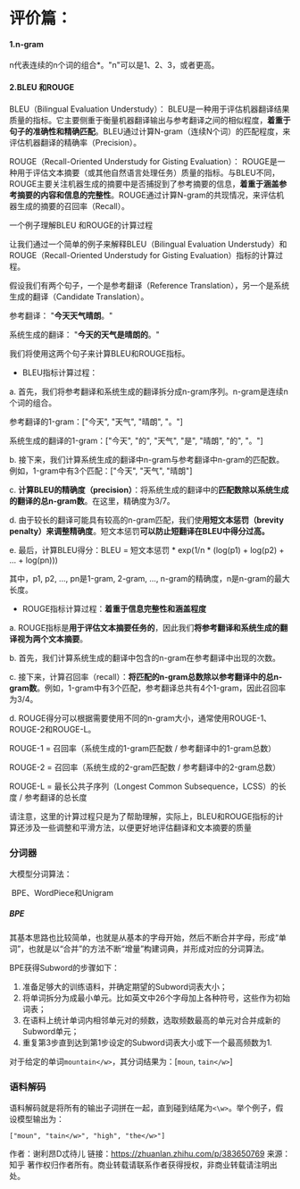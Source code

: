 # 评价篇：

#### 1.n-gram

n代表连续的n个词的组合*。"n"可以是1、2、3，或者更高。

#### 2.BLEU 和ROUGE

BLEU（Bilingual Evaluation Understudy）： BLEU是一种用于评估机器翻译结果质量的指标。它主要侧重于衡量机器翻译输出与参考翻译之间的相似程度，**着重于句子的准确性和精确匹配**。BLEU通过计算N-gram（连续N个词）的匹配程度，来评估机器翻译的精确率（Precision）。

ROUGE（Recall-Oriented Understudy for Gisting Evaluation）： ROUGE是一种用于评估文本摘要（或其他自然语言处理任务）质量的指标。与BLEU不同，ROUGE主要关注机器生成的摘要中是否捕捉到了参考摘要的信息，**着重于涵盖参考摘要的内容和信息的完整性**。ROUGE通过计算N-gram的共现情况，来评估机器生成的摘要的召回率（Recall）。

一个例子理解BLEU 和ROUGE的计算过程

让我们通过一个简单的例子来解释BLEU（Bilingual Evaluation Understudy）和ROUGE（Recall-Oriented Understudy for Gisting Evaluation）指标的计算过程。

假设我们有两个句子，一个是参考翻译（Reference Translation），另一个是系统生成的翻译（Candidate Translation）。

参考翻译： "**今天天气晴朗**。"

系统生成的翻译： "**今天的天气是晴朗的**。"

我们将使用这两个句子来计算BLEU和ROUGE指标。

- BLEU指标计算过程：

a. 首先，我们将参考翻译和系统生成的翻译拆分成n-gram序列。n-gram是连续n个词的组合。

参考翻译的1-gram：["今天", "天气", "晴朗", "。"]

系统生成的翻译的1-gram：["今天", "的", "天气", "是", "晴朗", "的", "。"]

b. 接下来，我们计算系统生成的翻译中n-gram与参考翻译中n-gram的匹配数。例如，1-gram中有3个匹配：["今天", "天气", "晴朗"]

c. **计算BLEU的精确度（precision）**：将系统生成的翻译中的**匹配数除以系统生成的翻译的总n-gram数**。在这里，精确度为3/7。

d. 由于较长的翻译可能具有较高的n-gram匹配，我们使**用短文本惩罚（brevity penalty）来调整精确度**。短文本惩罚**可以防止短翻译在BLEU中得分过高。**

e. 最后，计算BLEU得分：BLEU = 短文本惩罚 * exp(1/n * (log(p1) + log(p2) + ... + log(pn)))

其中，p1, p2, ..., pn是1-gram, 2-gram, ..., n-gram的精确度，n是n-gram的最大长度。



- ROUGE指标计算过程：**着重于信息完整性和涵盖程度**

a. ROUGE指标是**用于评估文本摘要任务的**，因此我们**将参考翻译和系统生成的翻译视为两个文本摘要**。

b. 首先，我们计算系统生成的翻译中包含的n-gram在参考翻译中出现的次数。

c. 接下来，计算召回率（recall）：**将匹配的n-gram总数除以参考翻译中的总n-gram数**。例如，1-gram中有3个匹配，参考翻译总共有4个1-gram，因此召回率为3/4。

d. ROUGE得分可以根据需要使用不同的n-gram大小，通常使用ROUGE-1、ROUGE-2和ROUGE-L。

ROUGE-1 = 召回率（系统生成的1-gram匹配数 / 参考翻译中的1-gram总数）

ROUGE-2 = 召回率（系统生成的2-gram匹配数 / 参考翻译中的2-gram总数）

ROUGE-L = 最长公共子序列（Longest Common Subsequence，LCSS）的长度 / 参考翻译的总长度

请注意，这里的计算过程只是为了帮助理解，实际上，BLEU和ROUGE指标的计算还涉及一些调整和平滑方法，以便更好地评估翻译和文本摘要的质量

### 分词器

大模型分词算法：

​	BPE、WordPiece和Unigram

##### BPE

其基本思路也比较简单，也就是从基本的字母开始，然后不断合并字母，形成“单词”，也就是以“合并”的方法不断“增量”构建词典，并形成对应的分词算法。

BPE获得Subword的步骤如下：

1. 准备足够大的训练语料，并确定期望的Subword词表大小；
2. 将单词拆分为成最小单元。比如英文中26个字母加上各种符号，这些作为初始词表；
3. 在语料上统计单词内相邻单元对的频数，选取频数最高的单元对合并成新的Subword单元；
4. 重复第3步直到达到第1步设定的Subword词表大小或下一个最高频数为1.

对于给定的单词`mountain</w>`，其分词结果为：[`moun`, `tain</w>`]

### **语料解码**

语料解码就是将所有的输出子词拼在一起，直到碰到结尾为`<\w>`。举个例子，假设模型输出为：

```text
["moun", "tain</w>", "high", "the</w>"]
```

作者：谢利昂D忒待儿
链接：https://zhuanlan.zhihu.com/p/383650769
来源：知乎
著作权归作者所有。商业转载请联系作者获得授权，非商业转载请注明出处。